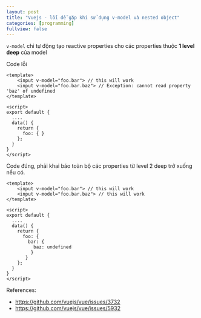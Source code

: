 ```yaml
---
layout: post
title: "Vuejs - lỗi dễ gặp khi sử dụng v-model và nested object"
categories: [programming]
fullview: false
---
```


`v-model` chỉ  tự động tạo reactive properties cho các properties thuộc **1 level deep** của model

Code lỗi
```
<template>
	<input v-model="foo.bar"> // this will work
    <input v-model="foo.bar.baz"> // Exception: cannot read property 'baz' of undefined
</template>

<script>
export default {
  ....
  data() {
    return {
      foo: { }
    };
  }
}
</script>
```

Code đúng, phải khai báo toàn bộ các properties từ level 2 deep trở xuống nếu có.
```
<template>
	<input v-model="foo.bar"> // this will work
    <input v-model="foo.bar.baz"> // this will work
</template>

<script>
export default {
  ....
  data() {
    return {
      foo: {
        bar: {
          baz: undefined
         }
	   }
    };
  }
}
</script>
```


References:
* https://github.com/vuejs/vue/issues/3732
* https://github.com/vuejs/vue/issues/5932
